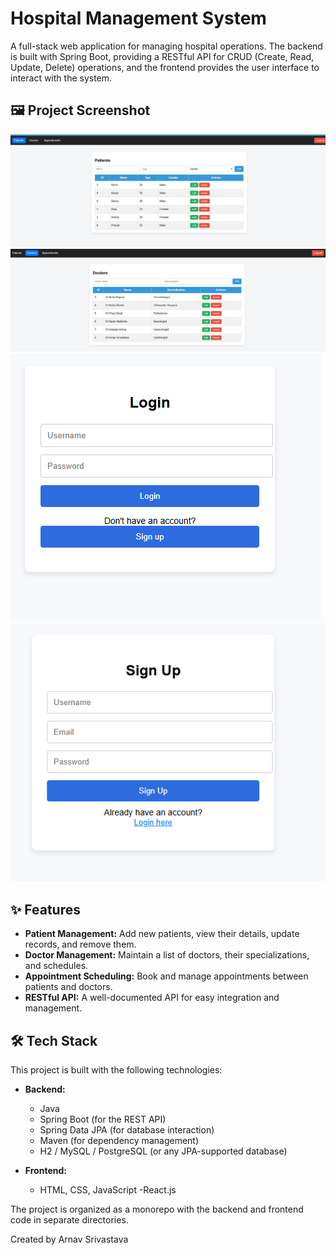 # Hospital Management System

A full-stack web application for managing hospital operations. The backend is built with Spring Boot, providing a RESTful API for CRUD (Create, Read, Update, Delete) operations, and the frontend provides the user interface to interact with the system.


## 🖼️ Project Screenshot

![Dashboard Preview](./hospital-frontend/src/assets/patientUI.png)
![Dashboard Preview](./hospital-frontend/src/assets/doctorUI.png)
![Dashboard Preview](./hospital-frontend/src/assets/login.png)
![Dashboard Preview](./hospital-frontend/src/assets/signup.png)
## ✨ Features

- **Patient Management:** Add new patients, view their details, update records, and remove them.
- **Doctor Management:** Maintain a list of doctors, their specializations, and schedules.
- **Appointment Scheduling:** Book and manage appointments between patients and doctors.
- **RESTful API:** A well-documented API for easy integration and management.

## 🛠️ Tech Stack

This project is built with the following technologies:

- **Backend:**
    - Java
    - Spring Boot (for the REST API)
    - Spring Data JPA (for database interaction)
    - Maven (for dependency management)
    - H2 / MySQL / PostgreSQL (or any JPA-supported database)

- **Frontend:**
    - HTML, CSS, JavaScript
    -React.js



The project is organized as a monorepo with the backend and frontend code in separate directories.

Created by Arnav Srivastava



